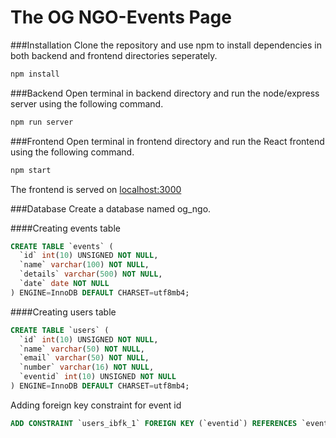 # The OG NGO-Events Page

###Installation
Clone the repository and use npm to install dependencies in both backend and frontend directories seperately.
```bash
npm install
```

###Backend
Open terminal in backend directory and run the node/express server using the following command.
```bash
npm run server
```

###Frontend
Open terminal in frontend directory and run the React frontend using the following command.
```bash
npm start
```

The frontend is served on [localhost:3000](http://localhost:3000/)

###Database
Create a database named og_ngo.

####Creating events table
```SQL
CREATE TABLE `events` (
  `id` int(10) UNSIGNED NOT NULL,
  `name` varchar(100) NOT NULL,
  `details` varchar(500) NOT NULL,
  `date` date NOT NULL
) ENGINE=InnoDB DEFAULT CHARSET=utf8mb4;
```

####Creating users table
```SQL
CREATE TABLE `users` (
  `id` int(10) UNSIGNED NOT NULL,
  `name` varchar(50) NOT NULL,
  `email` varchar(50) NOT NULL,
  `number` varchar(16) NOT NULL,
  `eventid` int(10) UNSIGNED NOT NULL
) ENGINE=InnoDB DEFAULT CHARSET=utf8mb4;
```

Adding foreign key constraint for event id
```SQL
ADD CONSTRAINT `users_ibfk_1` FOREIGN KEY (`eventid`) REFERENCES `events` (`id`);
```

